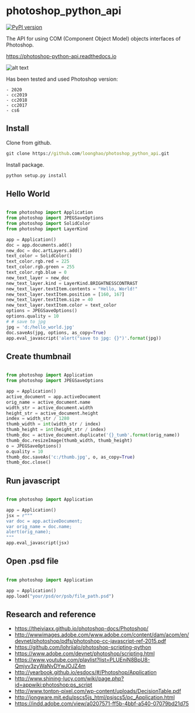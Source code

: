 photoshop_python_api
====================
[![PyPI version](https://badge.fury.io/py/photoshop-python-api.svg)](https://badge.fury.io/py/photoshop-python-api)

The API for using COM (Component Object Model) objects interfaces of Photoshop.

https://photoshop-python-api.readthedocs.io

![alt text](https://github.com/loonghao/photoshop_python_api/blob/master/images/logo.png "photoshop_python_api")

Has been tested and used Photoshop version:

    - 2020
    - cc2019
    - cc2018
    - cc2017
    - cs6

Install
-------
Clone from github.
```cmd
git clone https://github.com/loonghao/photoshop_python_api.git
```
Install package.
```cmd
python setup.py install
```

Hello World
-----------

```python

from photoshop import Application
from photoshop import JPEGSaveOptions
from photoshop import SolidColor
from photoshop import LayerKind

app = Application()
doc = app.documents.add()
new_doc = doc.artLayers.add()
text_color = SolidColor()
text_color.rgb.red = 225
text_color.rgb.green = 255
text_color.rgb.blue = 0
new_text_layer = new_doc
new_text_layer.kind = LayerKind.BRIGHTNESSCONTRAST
new_text_layer.textItem.contents = "Hello, World!"
new_text_layer.textItem.position = [160, 167]
new_text_layer.textItem.size = 40
new_text_layer.textItem.color = text_color
options = JPEGSaveOptions()
options.quality = 10
# # save to jpg
jpg = 'd:/hello_world.jpg'
doc.saveAs(jpg, options, as_copy=True)
app.eval_javascript('alert("save to jpg: {}")'.format(jpg))
```

Create thumbnail
----------------


```python

from photoshop import Application
from photoshop import JPEGSaveOptions

app = Application()
active_document = app.activeDocument
orig_name = active_document.name
width_str = active_document.width
height_str = active_document.height
index = width_str / 1280
thumb_width = int(width_str / index)
thumb_height = int(height_str / index)
thumb_doc = active_document.duplicate('{}_tumb'.format(orig_name))
thumb_doc.resizeImage(thumb_width, thumb_height)
o = JPEGSaveOptions()
o.quality = 10
thumb_doc.saveAs('c:/thumb.jpg', o, as_copy=True)
thumb_doc.close()

```

Run javascript
--------------

```python

from photoshop import Application

app = Application()
jsx = r"""
var doc = app.activeDocument;
var orig_name = doc.name;
alert(orig_name);
"""
app.eval_javascript(jsx)

```

Open .psd file
--------------

```python

from photoshop import Application

app = Application()
app.load("your/psd/or/psb/file_path.psd")

```

Research and reference
----------------------
- https://theiviaxx.github.io/photoshop-docs/Photoshop/
- http://wwwimages.adobe.com/www.adobe.com/content/dam/acom/en/devnet/photoshop/pdfs/photoshop-cc-javascript-ref-2015.pdf
- https://github.com/lohriialo/photoshop-scripting-python
- https://www.adobe.com/devnet/photoshop/scripting.html
- https://www.youtube.com/playlist?list=PLUEniN8BpU8-Qmjyv3zyWaNvDYwJOJZ4m
- http://yearbook.github.io/esdocs/#/Photoshop/Application
- http://www.shining-lucy.com/wiki/page.php?id=appwiki:photoshop:ps_script
- http://www.tonton-pixel.com/wp-content/uploads/DecisionTable.pdf
- http://jongware.mit.edu/pscs5js_html/psjscs5/pc_Application.html
- https://indd.adobe.com/view/a0207571-ff5b-4bbf-a540-07079bd21d75